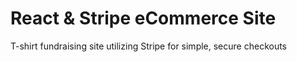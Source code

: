 # React & Stripe eCommerce Site
T-shirt fundraising site utilizing Stripe for simple, secure checkouts
